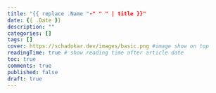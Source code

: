 ```yaml
---
title: "{{ replace .Name "-" " " | title }}"
date: {{ .Date }}
description: ""
categories: []
tags: []
cover: https://schadokar.dev/images/basic.png #image show on top
readingTime: true # show reading time after article date
toc: true
comments: true
published: false
draft: true
---
```

